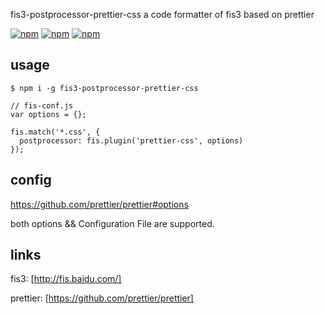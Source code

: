 fis3-postprocessor-prettier-css
a code formatter of fis3 based on prettier

[![npm](https://img.shields.io/npm/v/fis3-postprocessor-prettier-css.svg?style=flat-square)](https://www.npmjs.com/package/fis3-postprocessor-prettier-css) 
[![npm](https://img.shields.io/npm/dt/fis3-postprocessor-prettier-css.svg?style=flat-square)](https://www.npmjs.com/package/fis3-postprocessor-prettier-css) 
[![npm](https://img.shields.io/npm/dm/fis3-postprocessor-prettier-css.svg?style=flat-square)](https://www.npmjs.com/package/fis3-postprocessor-prettier-css)

## usage

    $ npm i -g fis3-postprocessor-prettier-css

```
// fis-conf.js
var options = {};

fis.match('*.css', {
  postprocessor: fis.plugin('prettier-css', options)
});
```

## config 
https://github.com/prettier/prettier#options

both options && Configuration File are supported.

## links
fis3: [http://fis.baidu.com/]

prettier: [https://github.com/prettier/prettier]
